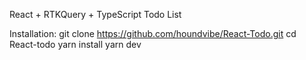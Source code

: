 React + RTKQuery + TypeScript Todo List

Installation:
git clone https://github.com/houndvibe/React-Todo.git
cd React-todo
yarn install
yarn dev
